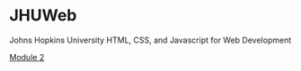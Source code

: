 # JHUWeb
Johns Hopkins University HTML, CSS, and Javascript for Web Development

[Module 2](https://axisrod.github.io/JHUWeb/mod2_solution/)

